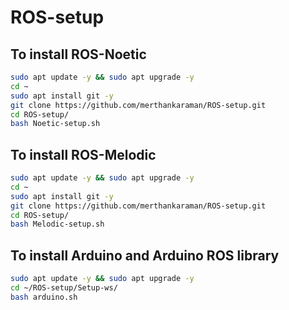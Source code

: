 # ROS-setup
 
## To install ROS-Noetic

```bash
sudo apt update -y && sudo apt upgrade -y
cd ~
sudo apt install git -y
git clone https://github.com/merthankaraman/ROS-setup.git
cd ROS-setup/
bash Noetic-setup.sh
```

## To install ROS-Melodic

```bash
sudo apt update -y && sudo apt upgrade -y
cd ~
sudo apt install git -y
git clone https://github.com/merthankaraman/ROS-setup.git
cd ROS-setup/
bash Melodic-setup.sh
```
## To install Arduino and Arduino ROS library

```bash
sudo apt update -y && sudo apt upgrade -y
cd ~/ROS-setup/Setup-ws/
bash arduino.sh
```
